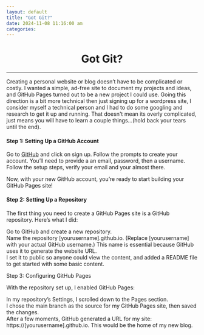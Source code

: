 ```yaml
---
layout: default
title: "Got Git?"
date: 2024-11-08 11:16:00 am
categories:
---
```


# <center> Got Git? </center>  
---  


Creating a personal website or blog doesn’t have to be complicated or costly. I wanted a simple, ad-free site to document my projects and ideas, and GitHub Pages turned out to be a new project I could use. Going this direction is a bit more technical then just signing up for a wordpress site, I consider myself a technical person and I had to do some googling and research to get it up and running. That doesn't mean its overly complicated, just means you will have to learn a couple things...(hold back your tears until the end).  


#### Step 1: Setting Up a GitHub Account  

Go to [GitHub](https://www.github.com) and click on sign up. Follow the prompts to create your account. You’ll need to provide a an email, password, then a username. Follow the setup steps, verify your email and your almost there.  

Now, with your new GitHub account, you’re ready to start building your GitHub Pages site!  


#### Step 2: Setting Up a Repository  

The first thing you need to create a GitHub Pages site is a GitHub repository. Here’s what I did:  

Go to GitHub and create a new repository.  
Name the repository [yourusername].github.io. (Replace [yourusername] with your actual GitHub username.) This name is essential because GitHub uses it to generate the website URL.  
I set it to public so anyone could view the content, and added a README file to get started with some basic content.  

Step 3: Configuring GitHub Pages  

With the repository set up, I enabled GitHub Pages:  

In my repository’s Settings, I scrolled down to the Pages section.  
I chose the main branch as the source for my GitHub Pages site, then saved the changes.  
After a few moments, GitHub generated a URL for my site: https://[yourusername].github.io. This would be the home of my new blog.  
